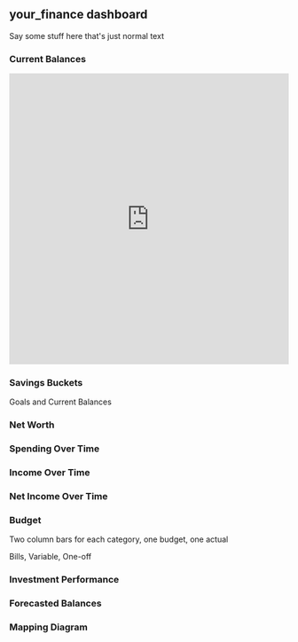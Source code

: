 ## your_finance dashboard

Say some stuff here that's just normal text

### Current Balances

<iframe id="igraph" scrolling="no" style="border:none;" seamless="seamless" src="https://msprinkel9.github.io/your_finance/plotly_test.html" height="525" width="100%"></iframe>

### Savings Buckets

Goals and Current Balances

### Net Worth

### Spending Over Time

### Income Over Time

### Net Income Over Time

### Budget

Two column bars for each category, one budget, one actual

Bills, Variable, One-off

### Investment Performance

### Forecasted Balances

### Mapping Diagram 


